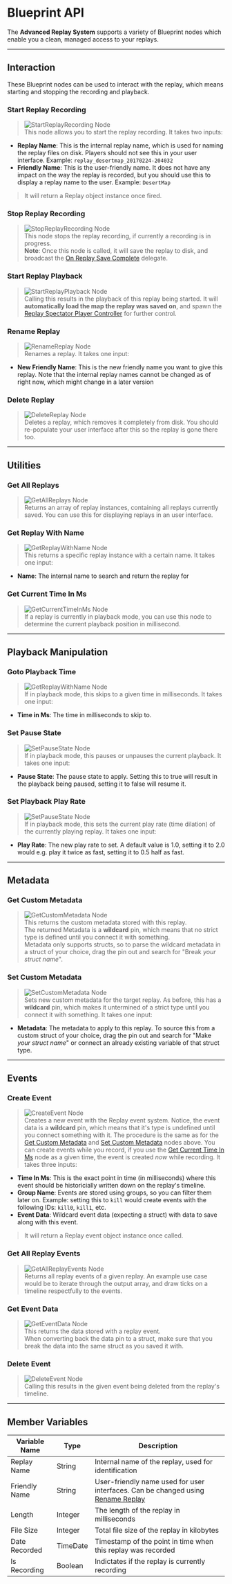 # Blueprint API

The **Advanced Replay System** supports a variety of Blueprint nodes which enable you a clean, managed access to your replays.

---

## Interaction

These Blueprint nodes can be used to interact with the replay, which means starting and stopping the recording and playback.

### Start Replay Recording
> ![StartReplayRecording Node](_media/StartReplayRecording.png)   
> This node allows you to start the replay recording. It takes two inputs:   
 - **Replay Name**: This is the internal replay name, which is used for naming the replay files on disk. Players should not see this in your user interface. Example: `replay_desertmap_20170224-204032`
 - **Friendly Name**: This is the user-friendly name. It does not have any impact on the way the replay is recorded, but you should use this to display a replay name to the user. Example: `DesertMap`

> It will return a Replay object instance once fired.

### Stop Replay Recording
> ![StopReplayRecording Node](_media/StopReplayRecording.png)   
> This node stops the replay recording, if currently a recording is in progress.  
> **Note**: Once this node is called, it will save the replay to disk, and broadcast the [On Replay Save Complete](#OnReplaySaveComplete) delegate.

### Start Replay Playback
> ![StartReplayPlayback Node](_media/StartReplayPlayback.png)   
> Calling this results in the playback of this replay being started. It will **automatically load the map the replay was saved on**, and spawn the [Replay Spectator Player Controller](#ReplaySpectatorPlayerController) for further control.

### Rename Replay
> ![RenameReplay Node](_media/RenameReplay.png)   
> Renames a replay. It takes one input:
 - **New Friendly Name**: This is the new friendly name you want to give this replay. Note that the internal replay names cannot be changed as of right now, which might change in a later version

### Delete Replay
> ![DeleteReplay Node](_media/DeleteReplay.png)   
> Deletes a replay, which removes it completely from disk. You should re-populate your user interface after this so the replay is gone there too.

---

## Utilities

### Get All Replays
> ![GetAllReplays Node](_media/GetAllReplays.png)   
> Returns an array of replay instances, containing all replays currently saved. You can use this for displaying replays in an user interface.

### Get Replay With Name
> ![GetReplayWithName Node](_media/GetReplayWithName.png)   
> This returns a specific replay instance with a certain name. It takes one input:
 - **Name**: The internal name to search and return the replay for

### Get Current Time In Ms
> ![GetCurrentTimeInMs Node](_media/GetCurrentTimeInMs.png)   
> If a replay is currently in playback mode, you can use this node to determine the current playback position in millisecond.

---

## Playback Manipulation

### Goto Playback Time
> ![GetReplayWithName Node](_media/GotoPlaybackTime.png)   
> If in playback mode, this skips to a given time in milliseconds. It takes one input:
 - **Time in Ms**: The time in milliseconds to skip to.

### Set Pause State
> ![SetPauseState Node](_media/SetPauseState.png)   
> If in playback mode, this pauses or unpauses the current playback. It takes one input:
 - **Pause State**: The pause state to apply. Setting this to true will result in the playback being paused, setting it to false will resume it.

### Set Playback Play Rate
> ![SetPauseState Node](_media/SetPlaybackPlayRate.png)   
> If in playback mode, this sets the current play rate (time dilation) of the currently playing replay. It takes one input:
 - **Play Rate**: The new play rate to set. A default value is 1.0, setting it to 2.0 would e.g. play it twice as fast, setting it to 0.5 half as fast.

---

## Metadata

### Get Custom Metadata
> ![GetCustomMetadata Node](_media/GetCustomMetadata.png)   
> This returns the custom metadata stored with this replay.   
> The returned Metadata is a **wildcard** pin, which means that no strict type is defined until you connect it with something.   
> Metadata only supports structs, so to parse the wildcard metadata in a struct of your choice, drag the pin out and search for "Break _your struct name_".

### Set Custom Metadata
> ![SetCustomMetadata Node](_media/SetCustomMetadata.png)   
> Sets new custom metadata for the target replay. As before, this has a **wildcard** pin, which makes it untermined of a strict type until you connect it with something. It takes one input:
 - **Metadata**: The metadata to apply to this replay. To source this from a custom struct of your choice, drag the pin out and search for "Make _your struct name_" or connect an already existing variable of that struct type.

---

## Events

### Create Event
> ![CreateEvent Node](_media/CreateEvent.png)   
> Creates a new event with the Replay event system. Notice, the event data is a **wildcard** pin, which means that it's type is undefined until you connect something with it. The procedure is the same as for the [Get Custom Metadata](#get-custom-metadata) and [Set Custom Metadata](#set-custom-metadata) nodes above. You can create events while you record, if you use the [Get Current Time In Ms](#get-current-time-in-ms) node as a given time, the event is created _now_ while recording. It takes three inputs:
 - **Time In Ms**: This is the exact point in time (in milliseconds) where this event should be historicially written down on the replay's timeline.
 - **Group Name**: Events are stored using groups, so you can filter them later on. Example: setting this to `kill` would create events with the following IDs: `kill0`, `kill1`, etc.
 - **Event Data**: Wildcard event data (expecting a struct) with data to save along with this event.

> It will return a Replay event object instance once called.

### Get All Replay Events
> ![GetAllReplayEvents Node](_media/GetAllReplayEvents.png)   
> Returns all replay events of a given replay. An example use case would be to iterate through the output array, and draw ticks on a timeline respectfully to the events.

### Get Event Data
> ![GetEventData Node](_media/GetEventData.png)   
> This returns the data stored with a replay event.   
> When converting back the data pin to a struct, make sure that you break the data into the same struct as you saved it with.

### Delete Event
> ![DeleteEvent Node](_media/DeleteEvent.png)   
> Calling this results in the given event being deleted from the replay's timeline.

---

## Member Variables

| Variable Name | Type     | Description |
| ------------- | -------- | ----------- |
| Replay Name   | String   | Internal name of the replay, used for identification |
| Friendly Name | String   | User-friendly name used for user interfaces. Can be changed using [Rename Replay](#rename-replay) |
| Length        | Integer  | The length of the replay in milliseconds |
| File Size     | Integer  | Total file size of the replay in kilobytes |
| Date Recorded | TimeDate | Timestamp of the point in time when this replay was recorded |
| Is Recording  | Boolean  | Indictates if the replay is currently recording |